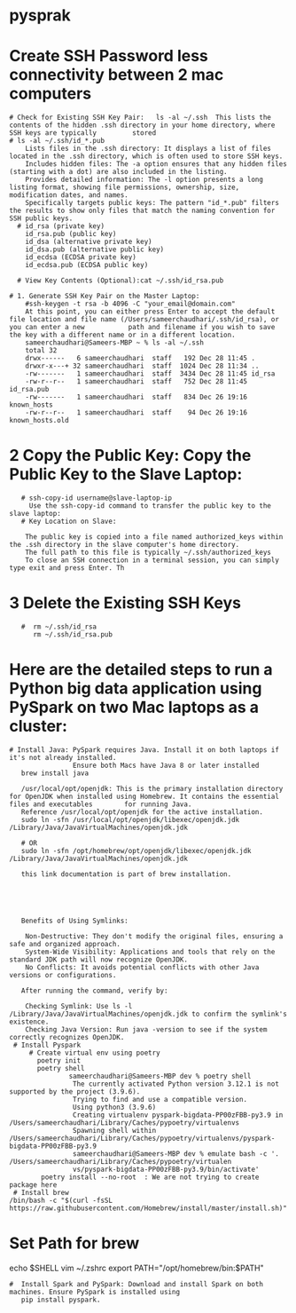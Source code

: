 # pysprak
# Create SSH Password less connectivity between 2 mac computers
    # Check for Existing SSH Key Pair:   ls -al ~/.ssh  This lists the contents of the hidden .ssh directory in your home directory, where SSH keys are typically         stored
    # ls -al ~/.ssh/id_*.pub
        Lists files in the .ssh directory: It displays a list of files located in the .ssh directory, which is often used to store SSH keys.
        Includes hidden files: The -a option ensures that any hidden files (starting with a dot) are also included in the listing.
        Provides detailed information: The -l option presents a long listing format, showing file permissions, ownership, size, modification dates, and names.
        Specifically targets public keys: The pattern "id_*.pub" filters the results to show only files that match the naming convention for SSH public keys.
      # id_rsa (private key)
        id_rsa.pub (public key)
        id_dsa (alternative private key)
        id_dsa.pub (alternative public key)
        id_ecdsa (ECDSA private key)
        id_ecdsa.pub (ECDSA public key)

      # View Key Contents (Optional):cat ~/.ssh/id_rsa.pub

    # 1. Generate SSH Key Pair on the Master Laptop:
        #ssh-keygen -t rsa -b 4096 -C "your_email@domain.com"
        At this point, you can either press Enter to accept the default file location and file name (/Users/sameerchaudhari/.ssh/id_rsa), or you can enter a new           path and filename if you wish to save the key with a different name or in a different location.
        sameerchaudhari@Sameers-MBP ~ % ls -al ~/.ssh         
        total 32
        drwx------   6 sameerchaudhari  staff   192 Dec 28 11:45 .
        drwxr-x---+ 32 sameerchaudhari  staff  1024 Dec 28 11:34 ..
        -rw-------   1 sameerchaudhari  staff  3434 Dec 28 11:45 id_rsa
        -rw-r--r--   1 sameerchaudhari  staff   752 Dec 28 11:45 id_rsa.pub
        -rw-------   1 sameerchaudhari  staff   834 Dec 26 19:16 known_hosts
        -rw-r--r--   1 sameerchaudhari  staff    94 Dec 26 19:16 known_hosts.old

   #  2 Copy the Public Key: Copy the Public Key to the Slave Laptop:
       # ssh-copy-id username@slave-laptop-ip
         Use the ssh-copy-id command to transfer the public key to the slave laptop:
       # Key Location on Slave:

        The public key is copied into a file named authorized_keys within the .ssh directory in the slave computer's home directory.
        The full path to this file is typically ~/.ssh/authorized_keys
        To close an SSH connection in a terminal session, you can simply type exit and press Enter. Th

   #  3 Delete the Existing SSH Keys
       #  rm ~/.ssh/id_rsa
          rm ~/.ssh/id_rsa.pub


# Here are the detailed steps to run a Python big data application using PySpark on two Mac laptops as a cluster:
    # Install Java: PySpark requires Java. Install it on both laptops if it's not already installed.
                    Ensure both Macs have Java 8 or later installed
       brew install java

       /usr/local/opt/openjdk: This is the primary installation directory for OpenJDK when installed using Homebrew. It contains the essential files and executables        for running Java.
       Reference /usr/local/opt/openjdk for the active installation.
       sudo ln -sfn /usr/local/opt/openjdk/libexec/openjdk.jdk /Library/Java/JavaVirtualMachines/openjdk.jdk

       # OR
       sudo ln -sfn /opt/homebrew/opt/openjdk/libexec/openjdk.jdk /Library/Java/JavaVirtualMachines/openjdk.jdk
      
       this link documentation is part of brew installation.





       Benefits of Using Symlinks:

        Non-Destructive: They don't modify the original files, ensuring a safe and organized approach.
        System-Wide Visibility: Applications and tools that rely on the standard JDK path will now recognize OpenJDK.
        No Conflicts: It avoids potential conflicts with other Java versions or configurations.

       After running the command, verify by:

        Checking Symlink: Use ls -l /Library/Java/JavaVirtualMachines/openjdk.jdk to confirm the symlink's existence.
        Checking Java Version: Run java -version to see if the system correctly recognizes OpenJDK.
     # Install Pyspark
         # Create virtual env using poetry
           poetry init
           poetry shell
                   sameerchaudhari@Sameers-MBP dev % poetry shell
                    The currently activated Python version 3.12.1 is not supported by the project (3.9.6).
                    Trying to find and use a compatible version. 
                    Using python3 (3.9.6)
                    Creating virtualenv pyspark-bigdata-PP00zFBB-py3.9 in /Users/sameerchaudhari/Library/Caches/pypoetry/virtualenvs
                    Spawning shell within /Users/sameerchaudhari/Library/Caches/pypoetry/virtualenvs/pyspark-bigdata-PP00zFBB-py3.9
                    sameerchaudhari@Sameers-MBP dev % emulate bash -c '. /Users/sameerchaudhari/Library/Caches/pypoetry/virtualen
                    vs/pyspark-bigdata-PP00zFBB-py3.9/bin/activate'
            poetry install --no-root  : We are not trying to create package here
     # Install brew
    /bin/bash -c "$(curl -fsSL https://raw.githubusercontent.com/Homebrew/install/master/install.sh)"
   # Set Path for brew
   echo $SHELL
   vim ~/.zshrc
   export PATH="/opt/homebrew/bin:$PATH"









    #  Install Spark and PySpark: Download and install Spark on both machines. Ensure PySpark is installed using 
       pip install pyspark.









         
   


